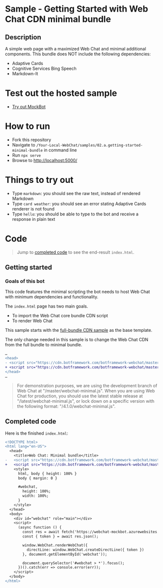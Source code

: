 # Sample - Getting Started with Web Chat CDN minimal bundle

## Description

A simple web page with a maximized Web Chat and minimal additional components. This bundle does NOT include the following dependencies:

- Adaptive Cards
- Cognitive Services Bing Speech
- Markdown-It

# Test out the hosted sample
- [Try out MockBot](https://microsoft.github.io/BotFramework-WebChat/02.a.getting-started-minimal-bundle)


# How to run

- Fork this repository
- Navigate to `/Your-Local-WebChat/samples/02.a.getting-started-minimal-bundle` in command line
- Run `npx serve`
- Browse to [http://localhost:5000/](http://localhost:5000/)

# Things to try out

- Type `markdown`: you should see the raw text, instead of rendered Markdown
- Type `card weather`: you should see an error stating Adaptive Cards renderer is not found
- Type `hello`: you should be able to type to the bot and receive a response in plain text

# Code

> Jump to [completed code](#completed-code) to see the end-result `index.html`.

## Getting started

### Goals of this bot

This code features the minimal scripting the bot needs to host Web Chat with minimum dependencies and functionality.

The `index.html` page has two main goals.
- To import the Web Chat core bundle CDN script
- To render Web Chat

This sample starts with the [full-bundle CDN sample](./../01.a.getting-started-full-bundle/README.md) as the base template.

The only change needed in this sample is to change the Web Chat CDN from the full bundle to minimal bundle.

```diff
…
<head>
- <script src="https://cdn.botframework.com/botframework-webchat/master/webchat.js"></script>
+ <script src="https://cdn.botframework.com/botframework-webchat/master/webchat-minimal.js"></script>
</head>
…
```

> For demonstration purposes, we are using the development branch of Web Chat at "/master/webchat-minimal.js". When you are using Web Chat for production, you should use the latest stable release at "/latest/webchat-minimal.js", or lock down on a specific version with the following format: "/4.1.0/webchat-minimal.js".

## Completed code

Here is the finished `index.html`:

```diff
<!DOCTYPE html>
<html lang="en-US">
  <head>
    <title>Web Chat: Minimal bundle</title>
-   <script src="https://cdn.botframework.com/botframework-webchat/master/webchat.js"></script>
+   <script src="https://cdn.botframework.com/botframework-webchat/master/webchat-minimal.js"></script>
    <style>
      html, body { height: 100% }
      body { margin: 0 }

      #webchat,
        height: 100%;
        width: 100%;
      }
    </style>
  </head>
  <body>
    <div id="webchat" role="main"></div>
    <script>
      (async function () {
        const res = await fetch('https://webchat-mockbot.azurewebsites.net/directline/token', { method: 'POST' });
        const { token } = await res.json();

        window.WebChat.renderWebChat({
          directLine: window.WebChat.createDirectLine({ token })
        }, document.getElementById('webchat'));

        document.querySelector('#webchat > *').focus();
      })().catch(err => console.error(err));
    </script>
  </body>
</html>
```
